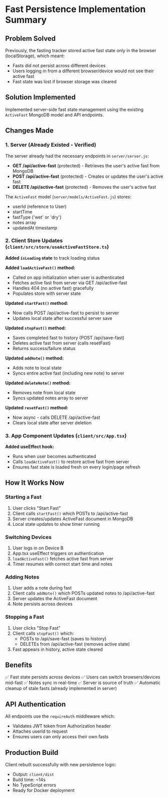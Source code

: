 # Fast Persistence Implementation Summary

## Problem Solved
Previously, the fasting tracker stored active fast state only in the browser (localStorage), which meant:
- Fasts did not persist across different devices
- Users logging in from a different browser/device would not see their active fast
- Fast state was lost if browser storage was cleared

## Solution Implemented
Implemented server-side fast state management using the existing `ActiveFast` MongoDB model and API endpoints.

## Changes Made

### 1. Server (Already Existed - Verified)
The server already had the necessary endpoints in `server/server.js`:

- **GET /api/active-fast** (protected) - Retrieves the user's active fast from MongoDB
- **POST /api/active-fast** (protected) - Creates or updates the user's active fast
- **DELETE /api/active-fast** (protected) - Removes the user's active fast

The `ActiveFast` model (`server/models/ActiveFast.js`) stores:
- userId (reference to User)
- startTime
- fastType ('wet' or 'dry')
- notes array
- updatedAt timestamp

### 2. Client Store Updates (`client/src/store/useActiveFastStore.ts`)

**Added `isLoading` state** to track loading status

**Added `loadActiveFast()` method:**
- Called on app initialization when user is authenticated
- Fetches active fast from server via GET /api/active-fast
- Handles 404 (no active fast) gracefully
- Populates store with server state

**Updated `startFast()` method:**
- Now calls POST /api/active-fast to persist to server
- Updates local state after successful server save

**Updated `stopFast()` method:**
- Saves completed fast to history (POST /api/save-fast)
- Deletes active fast from server (calls resetFast)
- Returns success/failure status

**Updated `addNote()` method:**
- Adds note to local state
- Syncs entire active fast (including new note) to server

**Updated `deleteNote()` method:**
- Removes note from local state
- Syncs updated notes array to server

**Updated `resetFast()` method:**
- Now async - calls DELETE /api/active-fast
- Clears local state after server deletion

### 3. App Component Updates (`client/src/App.tsx`)

**Added useEffect hook:**
- Runs when user becomes authenticated
- Calls `loadActiveFast()` to restore active fast from server
- Ensures fast state is loaded fresh on every login/page refresh

## How It Works Now

### Starting a Fast
1. User clicks "Start Fast"
2. Client calls `startFast()` which POSTs to /api/active-fast
3. Server creates/updates ActiveFast document in MongoDB
4. Local state updates to show timer running

### Switching Devices
1. User logs in on Device B
2. App.tsx useEffect triggers on authentication
3. `loadActiveFast()` fetches active fast from server
4. Timer resumes with correct start time and notes

### Adding Notes
1. User adds a note during fast
2. Client calls `addNote()` which POSTs updated notes to /api/active-fast
3. Server updates the ActiveFast document
4. Note persists across devices

### Stopping a Fast
1. User clicks "Stop Fast"
2. Client calls `stopFast()` which:
   - POSTs to /api/save-fast (saves to history)
   - DELETEs from /api/active-fast (removes active state)
3. Fast appears in history, active state cleared

## Benefits
✅ Fast state persists across devices
✅ Users can switch browsers/devices mid-fast
✅ Notes sync in real-time
✅ Server is source of truth
✅ Automatic cleanup of stale fasts (already implemented in server)

## API Authentication
All endpoints use the `requireAuth` middleware which:
- Validates JWT token from Authorization header
- Attaches userId to request
- Ensures users can only access their own fasts

## Production Build
Client rebuilt successfully with new persistence logic:
- Output: `client/dist`
- Build time: ~14s
- No TypeScript errors
- Ready for Docker deployment
